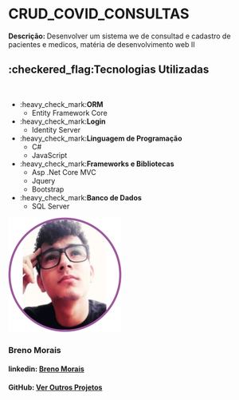 # CRUD_COVID_CONSULTAS
<b>Descrição: </b>Desenvolver um sistema we de consultad e cadastro de pacientes e medicos, matéria de desenvolvimento web II

<h2>:checkered_flag:Tecnologias Utilizadas</h2>
<br>

<ul>
 
  <li>:heavy_check_mark:<b>ORM</b> 
      <ul>
       <li>Entity Framework Core</li>
      </ul>
  </li>

  <li>:heavy_check_mark:<b>Login</b>
     <ul>
       <li> Identity Server</li>
     </ul>
  </li>
  
   <li>:heavy_check_mark:<b>Linguagem de Programação</b>
     <ul>
       <li>C#</li>
      <li>JavaScript</li>
     </ul>
  </li>
  
   <li>:heavy_check_mark:<b>Frameworks e Bibliotecas</b>
     <ul>
       <li>Asp .Net Core MVC</li>
      <li>Jquery</li>
      <li>Bootstrap</li>
     </ul>
 
 
   <li>:heavy_check_mark:<b>Banco de Dados</b>
     <ul>
       <li>SQL Server</li>
     </ul>
  </li>
  
  
</ul>

<img src="https://github.com/BREN0-MORAIS/CRUD_COVID_CONSULTAS/blob/main/FTBrenoMorais.jpg">
<h3>Breno Morais</h3>
<h4>linkedin: <a href="https://www.linkedin.com/in/breno-morais-79b328167/">Breno Morais<a/></h4> 
 <h4>GitHub: <a href="https://github.com/BREN0-MORAIS/">Ver Outros Projetos<a/></h4> 


